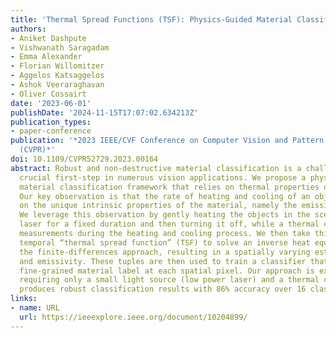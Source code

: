 ```yaml
---
title: 'Thermal Spread Functions (TSF): Physics-Guided Material Classification'
authors:
- Aniket Dashpute
- Vishwanath Saragadam
- Emma Alexander
- Florian Willomitzer
- Aggelos Katsaggelos
- Ashok Veeraraghavan
- Oliver Cossairt
date: '2023-06-01'
publishDate: '2024-11-15T17:07:02.634213Z'
publication_types:
- paper-conference
publication: '*2023 IEEE/CVF Conference on Computer Vision and Pattern Recognition
  (CVPR)*'
doi: 10.1109/CVPR52729.2023.00164
abstract: Robust and non-destructive material classification is a challenging but
  crucial first-step in numerous vision applications. We propose a physics-guided
  material classification framework that relies on thermal properties of the object.
  Our key observation is that the rate of heating and cooling of an object depends
  on the unique intrinsic properties of the material, namely the emissivity and diffusivity.
  We leverage this observation by gently heating the objects in the scene with a low-power
  laser for a fixed duration and then turning it off, while a thermal camera captures
  measurements during the heating and cooling process. We then take this spatial and
  temporal “thermal spread function” (TSF) to solve an inverse heat equation using
  the finite-differences approach, resulting in a spatially varying estimate of diffusivity
  and emissivity. These tuples are then used to train a classifier that produces a
  fine-grained material label at each spatial pixel. Our approach is extremely simple
  requiring only a small light source (low power laser) and a thermal camera, and
  produces robust classification results with 86% accuracy over 16 classes1.
links:
- name: URL
  url: https://ieeexplore.ieee.org/document/10204899/
---
```

